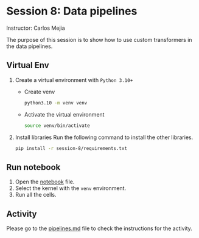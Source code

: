 # Session 8: Data pipelines

Instructor: Carlos Mejia

The purpose of this session is to show how to use custom transformers in the data pipelines.

## Virtual Env

1. Create a virtual environment with `Python 3.10+`
    * Create venv

        ```bash
        python3.10 -m venv venv
        ```

    * Activate the virtual environment

        ```bash
        source venv/bin/activate
        ```

2. Install libraries
    Run the following command to install the other libraries.

    ```bash
    pip install -r session-8/requirements.txt
    ```

## Run notebook

1. Open the [notebook](4_creating_pipeline.ipynb) file.
2. Select the kernel with the `venv` environment.
3. Run all the cells.

## Activity

Please go to the [pipelines.md](activity/pipelines.md) file to check the instructions for the activity.

